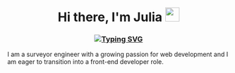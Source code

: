  <h1 align="center">Hi there, I'm Julia <img src="https://github.com/blackcater/blackcater/raw/main/images/Hi.gif" height="32" /></h1>
 <h3 align="center"><a href="https://git.io/typing-svg"><img src="https://readme-typing-svg.herokuapp.com?font=Fira+Code&pause=1000&color=247EA6&width=435&lines=A+front-end+developer+in+the+making" alt="Typing SVG" /></a></h3>


 
<p>I am a surveyor engineer with a growing passion for web development and I am eager to transition into a front-end developer role.</p>

